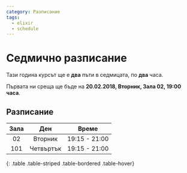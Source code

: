 ```yaml
---
category: Разписание
tags:
  - elixir
  - schedule
---
```


# Седмично разписание

Тази година курсът ще е **два** пъти в седмицата, по **два** часа.

Първата ни среща ще бъде на **20.02.2018, Вторник, Зала 02, 19:00 часа**.

## Разписание

|Зала|Ден|Време|
|:--:|:--:|:--:|
|02 |Вторник  |19:15 - 21:00|
|101|Четвъртък|19:15 - 21:00|
{: .table .table-striped .table-bordered .table-hover}
